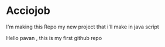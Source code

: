 # Acciojob
I'm making this Repo my new project that i'll make in java script
<p>Hello pavan , this is my first github repo</p>
